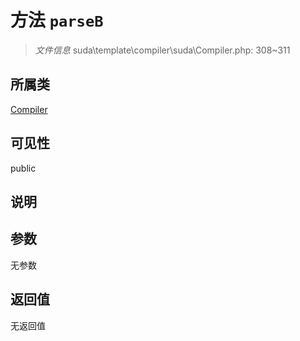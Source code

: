 # 方法 `parseB`

> *文件信息* suda\template\compiler\suda\Compiler.php: 308~311

## 所属类 

[Compiler](../Compiler.md)

## 可见性

public

## 说明



## 参数


无参数


## 返回值

无返回值
